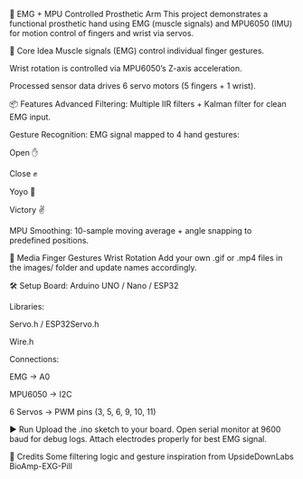 🤖 EMG + MPU Controlled Prosthetic Arm
This project demonstrates a functional prosthetic hand using EMG (muscle signals) and MPU6050 (IMU) for motion control of fingers and wrist via servos.

🧠 Core Idea
Muscle signals (EMG) control individual finger gestures.

Wrist rotation is controlled via MPU6050’s Z-axis acceleration.

Processed sensor data drives 6 servo motors (5 fingers + 1 wrist).

📦 Features
Advanced Filtering: Multiple IIR filters + Kalman filter for clean EMG input.

Gesture Recognition: EMG signal mapped to 4 hand gestures:

Open ✋

Close ✊

Yoyo 🤙

Victory ✌️

MPU Smoothing: 10-sample moving average + angle snapping to predefined positions.

📸 Media
Finger Gestures	Wrist Rotation
Add your own .gif or .mp4 files in the images/ folder and update names accordingly.

🛠️ Setup
Board: Arduino UNO / Nano / ESP32

Libraries:

Servo.h / ESP32Servo.h

Wire.h

Connections:

EMG → A0

MPU6050 → I2C

6 Servos → PWM pins (3, 5, 6, 9, 10, 11)

▶️ Run
Upload the .ino sketch to your board. Open serial monitor at 9600 baud for debug logs. Attach electrodes properly for best EMG signal.

👏 Credits
Some filtering logic and gesture inspiration from UpsideDownLabs BioAmp-EXG-Pill
